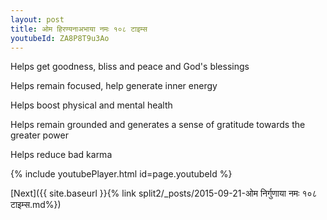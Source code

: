 ```yaml
---
layout: post
title: ओम हिरण्यनाअभाया नमः १०८ टाइम्स
youtubeId: ZA8P8T9u3Ao
---
```

 
 
Helps get goodness, bliss and peace and God's blessings
 
Helps remain focused, help generate inner energy 
 
Helps boost physical and mental health 
 
Helps remain grounded and generates a sense of gratitude towards the greater power 
 
Helps reduce bad karma
 
 
 
 


{% include youtubePlayer.html id=page.youtubeId %}
 
[Next]({{ site.baseurl }}{% link  split2/_posts/2015-09-21-ओम निर्गुणाया नमः १०८ टाइम्स.md%})
 
